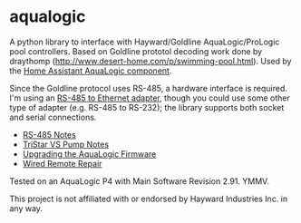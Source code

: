 # aqualogic
A python library to interface with Hayward/Goldline AquaLogic/ProLogic pool controllers. Based on Goldline prototol decoding work done by draythomp (http://www.desert-home.com/p/swimming-pool.html). Used by the [Home Assistant AquaLogic component](https://www.home-assistant.io/components/aqualogic/).

Since the Goldline protocol uses RS-485, a hardware interface is required. I'm using an [RS-485 to Ethernet adapter](https://www.usriot.com/products/rs485-to-ethernet-converter.html), though you could use some other type of adapter (e.g. RS-485 to RS-232); the library supports both socket and serial connections.

- [RS-485 Notes](https://github.com/swilson/aqualogic/wiki/RS%E2%80%90485-Notes)
- [TriStar VS Pump Notes](https://github.com/swilson/aqualogic/wiki/TriStar-VS-Pump-Notes)
- [Upgrading the AquaLogic Firmware](https://github.com/swilson/aqualogic/wiki/Upgrading-the-AquaLogic-Firmware)
- [Wired Remote Repair](https://github.com/swilson/aqualogic/wiki/Wired-Remote-Repair)

Tested on an AquaLogic P4 with Main Software Revision 2.91. YMMV.

This project is not affiliated with or endorsed by Hayward Industries Inc. in any way. 
